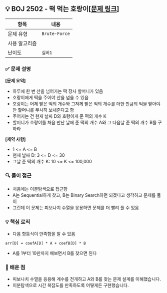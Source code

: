 ## 💡 BOJ 2502 - 떡 먹는 호랑이[[문제 링크](https://www.acmicpc.net/problem/2502)]

| 항목 | 내용 |
|------|------|
| 문제 유형 | `Brute-Force` |
| 사용 알고리즘 | |
| 난이도 | `실버1` |

### ✅ 문제 설명
**[문제 요약]**

- 하루에 한 번 산을 넘어가는 떡 장사 할머니가 있음
- 호랑이에게 떡을 주어야 산을 넘을 수 있음
- 호랑이는 어제 받은 떡의 개수와 그저께 받은 떡의 개수를 더한 만큼의 떡을 받아야만 할머니를 무사히 보내준다고 함
- 주어지는 건 현재 날짜 D와 호랑이게 준 떡의 개수 K
- 할머니가 호랑이를 처음 만난 날에 준 떡의 개수 A와 그 다음날 준 떡의 개수 B를 구하라

**[제약 사항]**

- 1 <= A <= B
- 현재 날짜 D: 3 <= D <= 30
- 그날 준 떡의 개수 K: 10 <= K <= 100,000

### 🔍 풀이 접근
- 처음에는 이분탐색으로 접근함
- A는 Sequential하게 찾고, B는 Binary Search하면 되겠다고 생각하고 문제를 풀이
- 그런데 이 문제는 피보나치 수열을 응용하면 문제를 더 빨리 풀 수 있음

### 💡 핵심 로직
- 다음 항등식이 만족함을 알 수 있음

```
arr[D] = coefA[D] * A + coefB[D] * B
```

- A를 1부터 10만까지 해보면서 B를 찾으면 된다

### 📌 배운 점
- 피보나치 수열을 응용해 계수를 전개하고 A와 B를 찾는 문제 설계를 이해했습니다.
- 이분탐색으로 시간 복잡도를 만족하도록 어떻게든 구현했습니다.